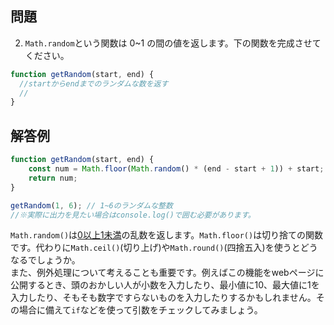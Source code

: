 ## 問題

2. `Math.random`という関数は 0~1 の間の値を返します。下の関数を完成させてください。

```js
function getRandom(start, end) {
  //startからendまでのランダムな数を返す
  //
}
```

## 解答例

```js
function getRandom(start, end) {
    const num = Math.floor(Math.random() * (end - start + 1)) + start;
    return num;
}

getRandom(1, 6); // 1~6のランダムな整数
//※実際に出力を見たい場合はconsole.log()で囲む必要があります。
```

`Math.random()`は<u>0以上1未満</u>の乱数を返します。`Math.floor()`は切り捨ての関数です。代わりに`Math.ceil()`(切り上げ)や`Math.round()`(四捨五入)を使うとどうなるでしょうか。<br>
また、例外処理について考えることも重要です。例えばこの機能をwebページに公開するとき、頭のおかしい人が小数を入力したり、最小値に10、最大値に1を入力したり、そもそも数字ですらないものを入力したりするかもしれません。その場合に備えて`if`などを使って引数をチェックしてみましょう。
